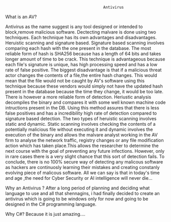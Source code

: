                                                Antivirus 


What is an AV?


Antivirus as the name suggest is any tool designed or intended to block,remove malicious software. Dectecting malvare is done using two techniques. Each technique 
has its own advantages and disadvantages. Heruistic scanning and signature based. Signature based scanning involves  comparing each hash with the one present in the database. The most reliable form of hash is SHA256 because has a length of 64 bits and takes longer amount of time to be crack. This technique is advantageous because 
each file's signature is unique, has high processing speed and has a low rate of false positive. The biggest disadvantage is that if a malicious threat actor changes
the contents of a file,the entire hash changes. This would mean that the file would not be caught by AV's software using this technique because these vendors would 
simply not have the updated hash present in the database because the time they change, it would be too late. There is however a more reliable form of detection. Heriustic analysis decompiles the binary and compares it with some well known machine code intructions present in the DB. Using this method assures that there is 
less false positives and has a incredibility high rate of detection compared to signature based detection. The two types of heruistic scanning involves static and 
dynamic. Static scanning involves checking the contents of a potentially malicious file without executing it and dynamic involves the execution of the binary and allows the malvare analyst working in the AV firm to analyse the network traffic, registry changes or any file modification action which has taken place.This allows the researcher to determine the next course with the goal of preventing any future infections. However, only in rare cases there is a very slight chance that this sort of detection fails. To conclude, there is no 100% secure way of detecting any malicous software as hackers are continuosly learning their mistakes and creating constanly evolving piece of malicous software. All we can say is that in today's time and age ,the need for Cyber Security or AI intelligence will never die...


Why an Antivirus ?
After a long period of planning and deciding  what language to  use and all that shennagins, i had finally decided to create an antivirus which is going to be windows only for now and going to be designed in the C# programming language. 



Why C#?
Because it is just amazing....


